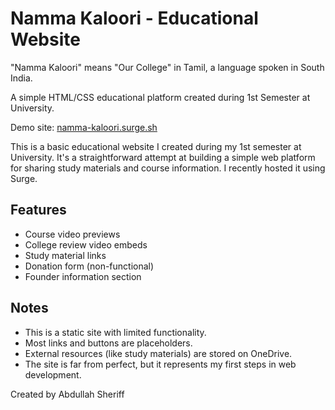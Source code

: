 # Namma Kaloori - Educational Website

"Namma Kaloori" means "Our College" in Tamil, a language spoken in South India.

A simple HTML/CSS educational platform created during 1st Semester at University.

Demo site: [namma-kaloori.surge.sh](https://namma-kaloori.surge.sh)

This is a basic educational website I created during my 1st semester at University. It's a straightforward attempt at building a simple web platform for sharing study materials and course information. I recently hosted it using Surge.

## Features
- Course video previews
- College review video embeds
- Study material links
- Donation form (non-functional)
- Founder information section

## Notes
- This is a static site with limited functionality.
- Most links and buttons are placeholders.
- External resources (like study materials) are stored on OneDrive.
- The site is far from perfect, but it represents my first steps in web development.

Created by Abdullah Sheriff
